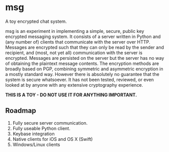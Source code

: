 msg
===
A toy encrypted chat system.

msg is an experiment in implementing a simple, secure, public key encrypted messaging system. It consists of a server written in Python and (any number of) clients that communicate with the server over HTTP. Messages are encrypted such that they can only be read by the sender and recipient, and (most, not yet all) communication with the server is encrypted. Messages are persisted on the server but the server has no way of obtaining the plaintext message contents. The encryption methods are broadly based on PGP, combining symmetric and asymmetric encryption in a mostly standard way. However there is absolutely no guarantee that the system is secure whatsoever. It has not been tested, reviewed, or even looked at by anyone with any extensive cryptography experience.

**THIS IS A TOY - DO NOT USE IT FOR ANYTHING IMPORTANT.**

Roadmap 
-------

1. Fully secure server communication.
2. Fully useable Python client.
3. Keybase integration
4. Native clients for iOS and OS X (Swift)
5. Windows/Linux clients

